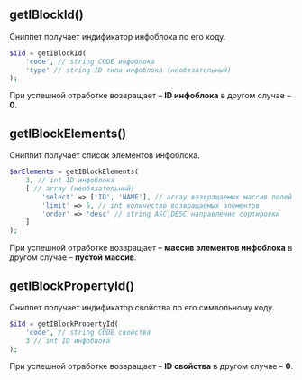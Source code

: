 ## getIBlockId()

Сниппет получает индификатор инфоблока по его коду.

```php
$iId = getIBlockId(
    'code', // string CODE инфоблока
    'type' // string ID типа инфоблока (необязательный)
);
```

При успешной отработке возвращает – **ID инфоблока** в другом случае – **0**.

## getIBlockElements()

Сниппит получает список элементов инфоблока.

```php
$arElements = getIBlockElements(
    3, // int ID инфоблока
    [ // array (необязательный)
        'select' => ['ID', 'NAME'], // array возвращаемых массив полей элемента
        'limit' => 5, // int количество возвращаемых элементов
        'order' => 'desc' // string ASC|DESC направление сортировки
    ]
);
```

При успешной отработке возвращает – **массив элементов инфоблока** в другом случае – **пустой массив**.

## getIBlockPropertyId()

Сниппет получает индификатор свойства по его символьному коду.

```php
$iId = getIBlockPropertyId(
    'code', // string CODE свойства
    3 // int ID инфоблока
);
```

При успешной отработке возвращает – **ID свойства** в другом случае – **0**.